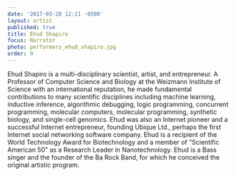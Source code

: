 ```yaml
---
date: '2017-03-28 12:11 -0500'
layout: artist
published: true
title: Ehud Shapiro
focus: Narrator
photo: performers_ehud_shapiro.jpg
order: 9
---
```

Ehud Shapiro is a multi-disciplinary scientist, artist, and entrepreneur. A Professor of Computer Science and Biology at the Weizmann Institute of Science with an international reputation, he made fundamental contributions to many scientific disciplines including machine learning, inductive inference, algorithmic debugging, logic programming, concurrent programming, molecular computers, molecular programming, synthetic biology, and single-cell genomics. Ehud was also an Internet pioneer and a successful Internet entrepreneur, founding Ubique Ltd., perhaps the first Internet social networking software company. Ehud is a recipient of the World Technology Award for Biotechnology and a member of "Scientific American 50" as a Research Leader in Nanotechnology. Ehud is a Bass singer and the founder of the Ba Rock Band, for which he conceived the original artistic program.
